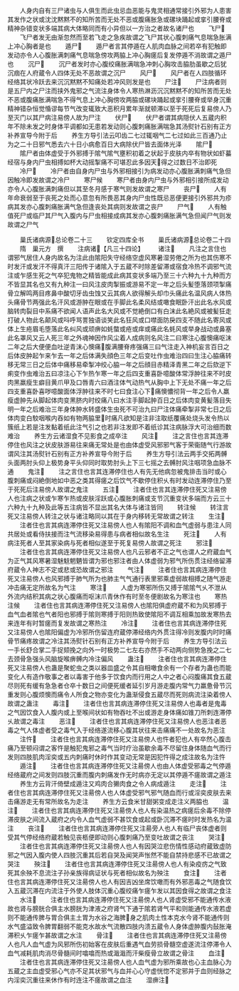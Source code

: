 <!-- { "loadSidebar": true } -->
　　人身内自有三尸诸虫与人俱生而此虫忌血恶能与鬼灵相通常接引外邪为人患害其发作之状或沈沈黙黙不的知所苦而无处不恶或腹痛胀急或磥块踊起或挛引腰脊或精神杂错变状多端其病大体略同而有小异但以一方治之者故名诸尸也
　　飞尸
　　飞尸者发无由渐忽然而至若飞走之急疾故谓之飞尸其状心腹刺痛气息喘急胀满上冲心胸者是也
　　遁尸
　　遁尸者言其停遁在人肌肉血脉之间若卒有犯触即发动亦令人心腹胀满刺痛气息喘急傍攻两脇上冲心胸瘥后复发停遁不消故谓之遁尸也
　　沉尸
　　沉尸者发时亦心腹绞痛胀满喘急冲刺心胸攻击脇肋虽歇之后犹沉痼在人府蔵令人四体无处不恶故谓之沉尸
　　风尸
　　风尸者在人四肢循环经络其状冷跃去来沉沉黙黙不知痛处若冲风则发是也
　　尸注
　　尸注病者则是五尸内之尸注而挟外鬼邪之气流注身体令人寒热淋沥沉沉黙黙不的知所苦而无处不恶或腹痛胀满喘急不得气息上冲心胸傍攻两脇或磥块踊起或挛引腰脊或举身沉重精神错杂恒觉惛谬每节气改变辄致大恶积月累年渐就顿滞以至于死死后复易傍人乃至灭门以其尸病注易傍人故为尸注
　　伏尸
　　伏尸者谓其病隠伏人五蔵内积年不除未发之时身体平调都如无患若发动则心腹刺痛胀满喘急其汤熨针石别有正方补养宣导今附于后
　　养生方导引法云叩齿二七过辄咽气二七过如此三百通乃止为之二十日邪气悉去六十日小病愈百日大病除伏尸皆去面体光泽
　　隂尸
　　隂尸者由体虚受于外邪搏于隂气隂气壅积初着之状起于皮肤内卒有物状如虾蟇经宿与身内尸虫相搏如杯大动摇掣痛不可堪忍此多因天得之过数日不治即死
　　冷尸
　　冷尸者由自身内尸虫与外邪相接引为病发动亦心腹胀满刺痛气急但因触冷即发故谓之冷尸
　　寒尸候
　　寒尸者由身内尸虫与外邪相引接所成发动亦令人心腹胀满刺痛但以其至冬月感于寒气则发故谓之寒尸
　　丧尸
　　人有年命衰弱至于丧死之处而心意忽有所畏恶其身内尸虫性既忌恶便更接引外邪共为疹病其发亦心腹刺痛胀满气急但逢丧处其病则发故谓之丧尸
　　尸气
　　人有触值死尸或临尸其尸气入腹内与尸虫相接成病其发亦心腹刺痛胀满气急但闻尸气则发故谓之尸气






　　巢氏诸病源总论卷二十三
　　钦定四库全书
　　巢氏诸病源总论卷二十四
　　隋　巢元方　撰
　　注病诸【凡三十四论】
　　诸注
　　凡注之言住也谓邪气居住人身内故名为注此由隂阳失守经络空虚风寒暑湿劳倦之所为也其伤寒不时发汗或发汗不得真汗三阳传于诸隂入于五蔵不时除差留滞或宿食冷热不调邪气流注或乍感生死之气卒犯鬼物之精皆能成此病其变状多端乃至三十六种九十九种而方不皆显其名也又有九种注一曰风注皮肉掣振或游易不定一年之后头髪堕落颈项掣痛骨立解鸣两目疼鼻中酸切牙齿虫蚀又云其病人欲得解头却巾头痛此名温风病人体热头痛骨节两强此名汗风或游肿在眼或在手脚此名柔风结或噉食眠卧汗出此名水风或脑转肉裂目中系痛不欲闻人语声此名大风或不觉絶倒口有白沫此名絶风或被髪狂走打破人物此名颠风或呌呼骂詈独语谈笑此名狂风或口噤面防戾四支不随此名寄风或体上生疮眉毛堕落此名纠风或顽痹如蚝螫或疮或痒或痛此名蚝风或举身战动或鼻塞此名罩风又云人死三年之外魂神因作风尘着人成病则名风注二曰寒注心腹懊痛呕沫二年之后大便便血吐逆青沫心懊痛腹满腰脊疼强痛三曰气注走入神机妄言百日之后体皮肿起乍来乍去一年之后体满失顔色三年之后变吐作虫难治四曰生注心脇痛转移无常三日之后体中痛移易牵掣冲绞心脇一年之后顔目赤精泽青黑二年之后欬逆下痢变作虫难治五曰凉注心下乍热乍寒一年之后四支重喜卧噫酸体常浮肿往来不时皮肉黑羸瘦生癖目黄爪甲及口唇青六曰酒注体气动热气从胸中上下无处不痛一年之后四支重喜卧喜哕噫酸面体浮肿往来不时七曰食注心下痛懊憹彻背一年之后令人羸瘦虚肿先从脚起体肉变黑脐内时绞痛八曰水注手脚起肿百日之后体肉变黄髪落目失明一年之后难治三年身体肿水转盛体生虫死不可治九曰尸注体痛牵掣非常七日之后体肉变白駮咽喉内吞如有物两脇里时痛凡欲知是注非注取纸覆痛处烧头发令热以簇纸上若是注发黏着纸此注气引之也若非注发即不着纸诊其注病脉浮大可治细而数难治
　　养生方云诸湿食不见影食之成卒注
　　风注
　　注之言住也言其连滞停住也风注之状皮肤游易往来痛无常处是也由体虚受风邪邪气客于荣衞随气行游故谓风注其汤熨针石别有正方补养宣导今附于后
　　养生方导引法云两手交拓两髆头面两肘头仰上极势身平头仰同时取势肘头上下三七摇之去髆肘风注咽项急血脉不通
　　鬼注
　　注之言住也言其连滞停住也人有先无他病忽被鬼排击当时或心腹刺痛或闷絶倒地如中恶之类其得瘥之后饮气不歇停住积乆有时发动连滞停住乃至于死死后注易傍人故谓之鬼注
　　五注
　　注者住也言其连滞停住死又注易傍人也注病之状或乍寒乍热或皮肤淫跃或心腹胀刺痛或支节沉重变状多端而方云三十六种九十九种及此等五注病皆不显出其名大体与诸注皆同
　　转注候
　　转注言死又注易傍人转注之状与诸注略同以其在于身内移转无常故谓之转注
　　生注
　　注者住也言其病连滞停住死又注易傍人也人有隂阳不调和血气虚弱与患注人同共居处或看侍扶接而注气流移染易得患与病者相似故名生注
　　死注
　　人有病注死者人至其家染病与死者相似遂至于死复易傍人故谓之死注
　　邪注
　　注者住也言其病连滞停住死又注易傍人也凡云邪者不正之气也谓人之府蔵血气为正气其风寒暑湿魅鬾魍魉皆谓为邪也邪注者由人体虚弱为邪气所伤贯注经络留滞府蔵令人神志不定或悲或恐故谓之邪注
　　气注
　　注者住也言其病连滞停住死又注易傍人也风邪搏于肺气所为也肺主气气通行表里邪乘虚弱故相搏之随气游走冲击痛无定所故名为气注
　　寒注
　　人虚为寒邪所伤又搏于隂隂气乆不泄从外流内结积其病之状心腹痛而呕沫爪青休作有时至冬便剧故名为寒注也
　　寒热注候
　　注者住也言其病连滞停住死又注易傍人也隂阳俱虚府蔵不和为风邪搏于血气血者隂也气者阳也邪搏于隂则寒搏于阳则热致使隂阳不调互相乘加故发寒热去来连年有时暂瘥而复发故谓之寒热注
　　冷注
　　注者住也言其病连滞停住死又注易傍人也隂阳偏虚为冷邪所伤留连府蔵停滞经络内外贯注得冷则发腹内时时痛骨节痛疼故谓之冷注其汤熨针石别有正方补养宣导今附于后
　　养生方导引法云一手长舒合掌二手捉颏挽之向外一时极势二七左右亦然手不动两向侧势急挽之二七去颈骨急强头风脑旋喉痹髆内冷注偏风
　　蛊注
　　注者住也言其病连滞停住死又注易傍人也蛊是聚蛇虫之类以器皿盛之令其自相噉食余有一个存者为蛊也而能变化人有造作敬事之者以毒害于他多于饮食内而行用之人中之者心闷腹痛其食五蔵尽则死有缓有急急者仓卒十数日之间便死缓者延引岁月游走腹内常气力羸惫骨节沉重发则心腹烦懊而痛令人所食之物亦变化为蛊渐侵食五蔵尽而死则病流注染着傍人故谓之蛊注
　　毒注
　　注者住也言其病连滞停住死又注易傍人也毒者是鬼毒之气因饮食入人腹内或上至喉间状如有物吞吐不出或游走身体痛如锥刀所刺连滞停乆故谓之毒注
　　恶注
　　注者住也言其病连滞停住死又注易傍人也恶注者恶毒之气人体虚者受之毒气入于经络遂流移心腹其状往来击痛痛不一处故名为恶注
　　注忤
　　注者住也言其病连滞停住死又注易傍人也忤者犯也人有卒然心腹击痛乃至顿闷谓之客忤是触犯鬼邪之毒气当时疗治虽歇余毒不尽留住身体随血气而行发则四肢肌肉淫奕或五内刺痛时休时作其变动无常是因犯忤得之成注故名为注忤
　　遁注
　　注者住也言其病连滞停住死又注昜傍人也由人体虚受邪毒之气停遁经络蔵府之间发则四肢沉重而腹内刺痛发作无时病亦无定以其停遁不瘥故谓之遁注
　　养生方云背汗倚壁成遁注又鸡肉合獭肉食之令人病成遁注
　　走注
　　注者住也言其病连滞停住死又注昜傍人也人体虚受邪气邪气随血而行或淫奕皮肤去来击痛游走无有常所故名为走注
　　养生方云食米甘甜粥变成走注义两脇也
　　温注
　　注者住也言其病连滞停住死又注昜傍人也人有染温热之病瘥后余毒不除停滞皮肤之间流入蔵府之内令人血气虚弱不甚饮食或起或卧沉滞不瘥时时发热名为温注
　　丧注
　　注者住也言其病连滞停住死又注昜旁人也人有临尸丧体虚者则受其气停经络府蔵若触见丧柩便即动则心腹刺痛乃至变吐故谓之丧注
　　哭注
　　注者住也言其病连滞停住死又注昜傍人也人有因哭泣悲伤情性感动府蔵致虚防邪之气因入腹内使人四肢沉重其后若自哭及闻哭声怅然不能自禁持悲感不已故谓之哭注
　　殃注
　　注者住也言其病连滞停住死又注昜傍人也人有染疫疠之气致死其余殃不息流注子孙亲族得病证状与死者相似故名为殃注
　　食注
　　注者住也言其病连滞停住死又注昜傍人也人有因吉凶坐席饮噉而有外邪恶毒之气随食饮入五蔵沉滞在内流注于外使人肢体沉重心腹绞痛乍瘥乍发以其因食得之故谓之食注
　　水注
　　注者住也言其病连滞停住死又注昜傍人也人肾虚受邪不能通传水液故也肾与膀胱合俱主水膀胱为津液之府肾气下通于隂若肾气平和则能通传水液若虚则不能通传脾与胃合俱主土胃为水谷之海脾身之肌肉土性本克水今肾不能通传则水气盛溢致令脾胃翻弱不能克水故水气流散四肢内溃五蔵令人身体虚肿腹内鼔胀淹滞积乆乍瘥乍甚故谓之水注
　　骨注
　　注者住也言其病连滞停住死又注昜傍人也凡人血气虚为风邪所伤初始客在皮肤后重遇气血劳损骨髓空虚遂流注停滞令人血气减耗肌肉消尽骨髓间时噏噏而热或濈濈而汗柴瘦骨立故谓之骨注
　　血注
　　注者住也言其病连滞停住死又注昜傍人也人血气虚为邪所乘故也心主血脉心为五蔵之主血虚受邪心气亦不足其状邪气与血并心心守虚恍惚不定邪并于血则经脉之内淫奕沉重往来休作有时连注不瘥故谓之血注
　　湿痹注
